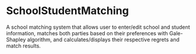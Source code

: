 # SchoolStudentMatching
A school matching system that allows user to enter/edit school and student information, matches both parties based on their preferences with Gale-Shapley algorithm, and calculates/displays their respective regrets and match results.
